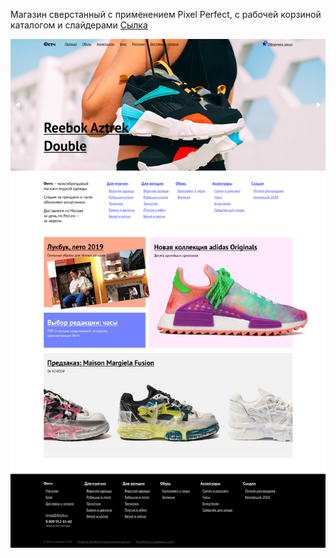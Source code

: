 Магазин сверстанный с применением Pixel Perfect, с рабочей корзиной каталогом и слайдерами
[Сылка](https://mak2k2.github.io/front/build/index.html)

![screenshot](https://github.com/Mak2k2/Portfolio/blob/master/magazin/index.png)
